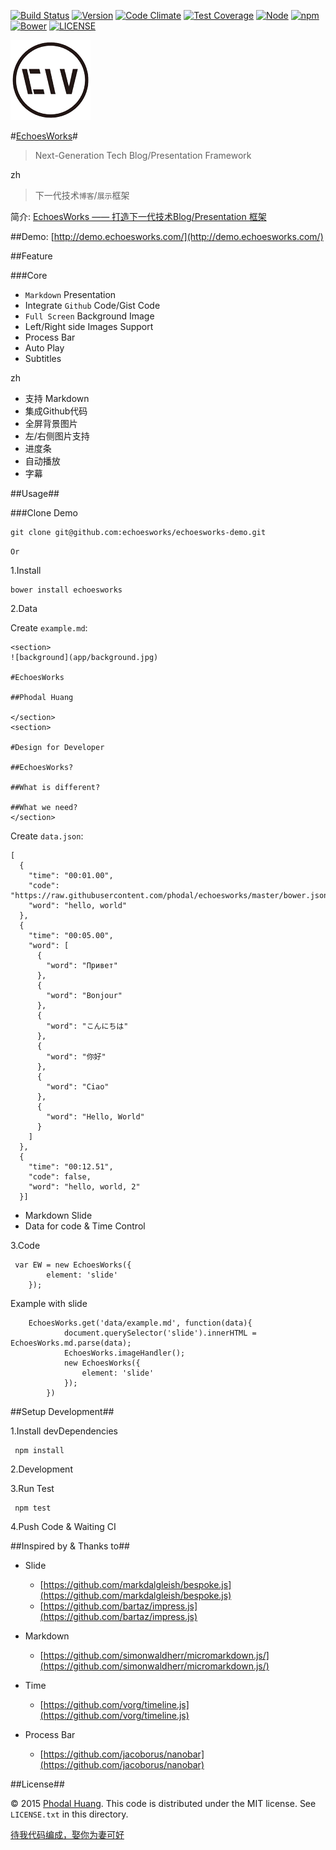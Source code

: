 [![Build Status](https://travis-ci.org/phodal/echoesworks.svg?branch=master)](https://travis-ci.org/phodal/echoesworks)
[![Version](http://img.shields.io/npm/v/echoesworks.svg?style=flat)](http://http://img.shields.io/npm/v/echoesworks.svg)
[![Code Climate](https://codeclimate.com/github/phodal/echoesworks/badges/gpa.svg)](https://codeclimate.com/github/phodal/echoesworks)
[![Test Coverage](https://codeclimate.com/github/phodal/echoesworks/badges/coverage.svg)](https://codeclimate.com/github/phodal/echoesworks)
[![Node](https://img.shields.io/node/v/gh-badges.svg?style=flat)]()
[![npm](https://img.shields.io/npm/dm/echoesworks.svg?style=flat)]()
[![Bower](https://img.shields.io/bower/v/echoesworks.svg?style=flat)]()
[![LICENSE](https://img.shields.io/badge/license-MIT-green.svg?style=flat)]()

![Logo](app/logo_small.png)

#[EchoesWorks](http://www.echoesworks.com/)#

> Next-Generation Tech Blog/Presentation Framework

zh

> 下一代技术``博客``/``展示``框架
 
简介: [EchoesWorks —— 打造下一代技术Blog/Presentation 框架](http://www.phodal.com/blog/build-echoesworks/)
 
##Demo: [http://demo.echoesworks.com/](http://demo.echoesworks.com/) 
 
##Feature

###Core

- ``Markdown`` Presentation
- Integrate ``Github`` Code/Gist Code
- ``Full Screen`` Background Image
- Left/Right side Images Support
- Process Bar
- Auto Play
- Subtitles

zh

- 支持 Markdown
- 集成Github代码
- 全屏背景图片
- 左/右侧图片支持
- 进度条
- 自动播放
- 字幕

##Usage##

###Clone Demo

    git clone git@github.com:echoesworks/echoesworks-demo.git

``Or``

1.Install

    bower install echoesworks
    
2.Data

Create ``example.md``: 

    <section>
    ![background](app/background.jpg)
    
    #EchoesWorks
    
    ##Phodal Huang
      
    </section>
    <section>
    
    #Design for Developer
    
    ##EchoesWorks?
    
    ##What is different?
    
    ##What we need?
    </section>
    
Create ``data.json``:
    
    [
      {
        "time": "00:01.00",
        "code": "https://raw.githubusercontent.com/phodal/echoesworks/master/bower.json",
        "word": "hello, world"
      },
      {
        "time": "00:05.00",
        "word": [
          {
            "word": "Привет"
          },
          {
            "word": "Bonjour"
          },
          {
            "word": "こんにちは"
          },
          {
            "word": "你好"
          },
          {
            "word": "Ciao"
          },
          {
            "word": "Hello, World"
          }
        ]
      },
      {
        "time": "00:12.51",
        "code": false,
        "word": "hello, world, 2"
      }]
    
- Markdown Slide
- Data for code & Time Control     
    
3.Code    

     var EW = new EchoesWorks({
     		element: 'slide'
     	});

Example with slide

		EchoesWorks.get('data/example.md', function(data){
				document.querySelector('slide').innerHTML = EchoesWorks.md.parse(data);
				EchoesWorks.imageHandler();
				new EchoesWorks({
					element: 'slide'
				});
			})


##Setup Development##

1.Install devDependencies

     npm install

2.Development

3.Run Test

     npm test
      
4.Push Code & Waiting CI            

##Inspired by & Thanks to##

- Slide

    * [https://github.com/markdalgleish/bespoke.js](https://github.com/markdalgleish/bespoke.js)
    * [https://github.com/bartaz/impress.js](https://github.com/bartaz/impress.js)

- Markdown
    
    * [https://github.com/simonwaldherr/micromarkdown.js/](https://github.com/simonwaldherr/micromarkdown.js/)

- Time 
    
    * [https://github.com/vorg/timeline.js](https://github.com/vorg/timeline.js)

- Process Bar 
 
    * [https://github.com/jacoborus/nanobar](https://github.com/jacoborus/nanobar)

##License##

© 2015 [Phodal Huang](http://www.phodal.com). This code is distributed under the MIT license. See `LICENSE.txt` in this directory.

[待我代码编成，娶你为妻可好](http://www.xuntayizhan.com/blog/ji-ke-ai-qing-zhi-er-shi-dai-wo-dai-ma-bian-cheng-qu-ni-wei-qi-ke-hao-wan/)
